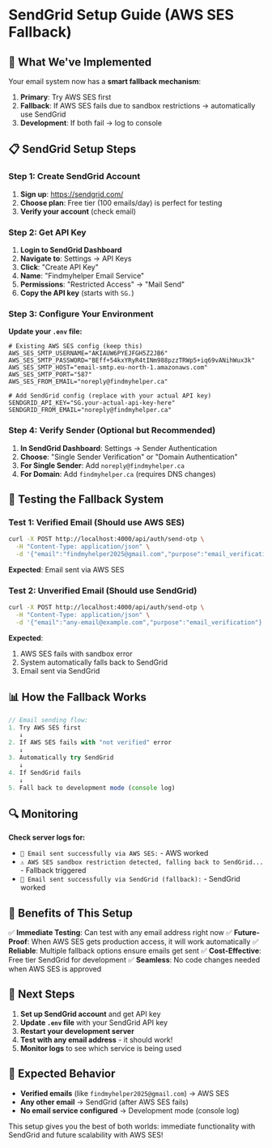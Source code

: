 # SendGrid Setup Guide (AWS SES Fallback)

## 🎯 **What We've Implemented**

Your email system now has a **smart fallback mechanism**:

1. **Primary**: Try AWS SES first
2. **Fallback**: If AWS SES fails due to sandbox restrictions → automatically use SendGrid
3. **Development**: If both fail → log to console

## 📋 **SendGrid Setup Steps**

### **Step 1: Create SendGrid Account**

1. **Sign up**: https://sendgrid.com/
2. **Choose plan**: Free tier (100 emails/day) is perfect for testing
3. **Verify your account** (check email)

### **Step 2: Get API Key**

1. **Login to SendGrid Dashboard**
2. **Navigate to**: Settings → API Keys
3. **Click**: "Create API Key"
4. **Name**: "Findmyhelper Email Service"
5. **Permissions**: "Restricted Access" → "Mail Send"
6. **Copy the API key** (starts with `SG.`)

### **Step 3: Configure Your Environment**

**Update your `.env` file:**

```env
# Existing AWS SES config (keep this)
AWS_SES_SMTP_USERNAME="AKIAUW6PYEJFGH5Z2JB6"
AWS_SES_SMTP_PASSWORD="BEff+54kxYRyR4tINm988pzzTRWp5+iq69vANihWux3k"
AWS_SES_SMTP_HOST="email-smtp.eu-north-1.amazonaws.com"
AWS_SES_SMTP_PORT="587"
AWS_SES_FROM_EMAIL="noreply@findmyhelper.ca"

# Add SendGrid config (replace with your actual API key)
SENDGRID_API_KEY="SG.your-actual-api-key-here"
SENDGRID_FROM_EMAIL="noreply@findmyhelper.ca"
```

### **Step 4: Verify Sender (Optional but Recommended)**

1. **In SendGrid Dashboard**: Settings → Sender Authentication
2. **Choose**: "Single Sender Verification" or "Domain Authentication"
3. **For Single Sender**: Add `noreply@findmyhelper.ca`
4. **For Domain**: Add `findmyhelper.ca` (requires DNS changes)

## 🧪 **Testing the Fallback System**

### **Test 1: Verified Email (Should use AWS SES)**
```bash
curl -X POST http://localhost:4000/api/auth/send-otp \
  -H "Content-Type: application/json" \
  -d '{"email":"findmyhelper2025@gmail.com","purpose":"email_verification"}'
```
**Expected**: Email sent via AWS SES

### **Test 2: Unverified Email (Should use SendGrid)**
```bash
curl -X POST http://localhost:4000/api/auth/send-otp \
  -H "Content-Type: application/json" \
  -d '{"email":"any-email@example.com","purpose":"email_verification"}'
```
**Expected**: 
1. AWS SES fails with sandbox error
2. System automatically falls back to SendGrid
3. Email sent via SendGrid

## 📊 **How the Fallback Works**

```typescript
// Email sending flow:
1. Try AWS SES first
   ↓
2. If AWS SES fails with "not verified" error
   ↓
3. Automatically try SendGrid
   ↓
4. If SendGrid fails
   ↓
5. Fall back to development mode (console log)
```

## 🔍 **Monitoring**

**Check server logs for:**
- `📧 Email sent successfully via AWS SES:` - AWS worked
- `⚠️ AWS SES sandbox restriction detected, falling back to SendGrid...` - Fallback triggered
- `📧 Email sent successfully via SendGrid (fallback):` - SendGrid worked

## 🎯 **Benefits of This Setup**

✅ **Immediate Testing**: Can test with any email address right now
✅ **Future-Proof**: When AWS SES gets production access, it will work automatically
✅ **Reliable**: Multiple fallback options ensure emails get sent
✅ **Cost-Effective**: Free tier SendGrid for development
✅ **Seamless**: No code changes needed when AWS SES is approved

## 🚀 **Next Steps**

1. **Set up SendGrid account** and get API key
2. **Update `.env` file** with your SendGrid API key
3. **Restart your development server**
4. **Test with any email address** - it should work!
5. **Monitor logs** to see which service is being used

## 📧 **Expected Behavior**

- **Verified emails** (like `findmyhelper2025@gmail.com`) → AWS SES
- **Any other email** → SendGrid (after AWS SES fails)
- **No email service configured** → Development mode (console log)

This setup gives you the best of both worlds: immediate functionality with SendGrid and future scalability with AWS SES! 
